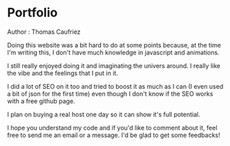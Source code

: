 # Portfolio

Author : Thomas Caufriez

Doing this website was a bit hard to do at some points because, at the time I'm writing this, I don't have much knowledge in javascript and animations.

I still really enjoyed doing it and imaginating the univers around. I really like the vibe and the feelings that I put in it.

I did a lot of SEO on it too and tried to boost it as much as I can (I even used a bit of json for the first time) even though I don't know if the SEO works with a free github page.

I plan on buying a real host one day so it can show it's full potential.

I hope you understand my code and if you'd like to comment about it, feel free to send me an email or a message.
I'd be glad to get some feedbacks!